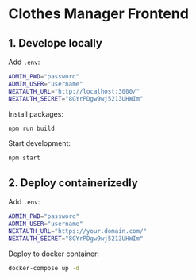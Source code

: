 # Clothes Manager Frontend

## 1. Develope locally

Add `.env`:

```bash
ADMIN_PWD="password"
ADMIN_USER="username"
NEXTAUTH_URL="http://localhost:3000/"
NEXTAUTH_SECRET="8GYrPDgw9wj5213UHWIm"
```

Install packages:

```bash
npm run build
```

Start development:

```bash
npm start
```

## 2. Deploy containerizedly

Add `.env`:

```bash
ADMIN_PWD="password"
ADMIN_USER="username"
NEXTAUTH_URL="https://your.domain.com/"
NEXTAUTH_SECRET="8GYrPDgw9wj5213UHWIm"
```

Deploy to docker container:

```bash
docker-compose up -d
```
